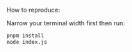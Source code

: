 How to reproduce:

Narrow your terminal width first then run:

```bash
pnpm install
node index.js
```
